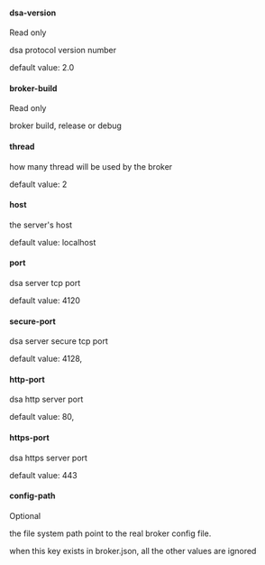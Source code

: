 #### dsa-version
Read only

dsa protocol version number

default value: 2.0

#### broker-build
Read only

broker build, release or debug

#### thread
how many thread will be used by the broker

default value: 2

#### host
the server's host

default value: localhost

#### port
dsa server tcp port

default value: 4120

#### secure-port
dsa server secure tcp port

default value: 4128,

#### http-port
dsa http server port

default value: 80,

#### https-port
dsa https server port

default value: 443


#### config-path
Optional

the file system path point to the real broker config file.

when this key exists in broker.json, all the other values are ignored
